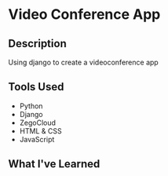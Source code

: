 # Video Conference App

## Description

Using django to create a videoconference app 

## Tools Used

- Python
- Django
- ZegoCloud
- HTML & CSS
- JavaScript

## What I've Learned
